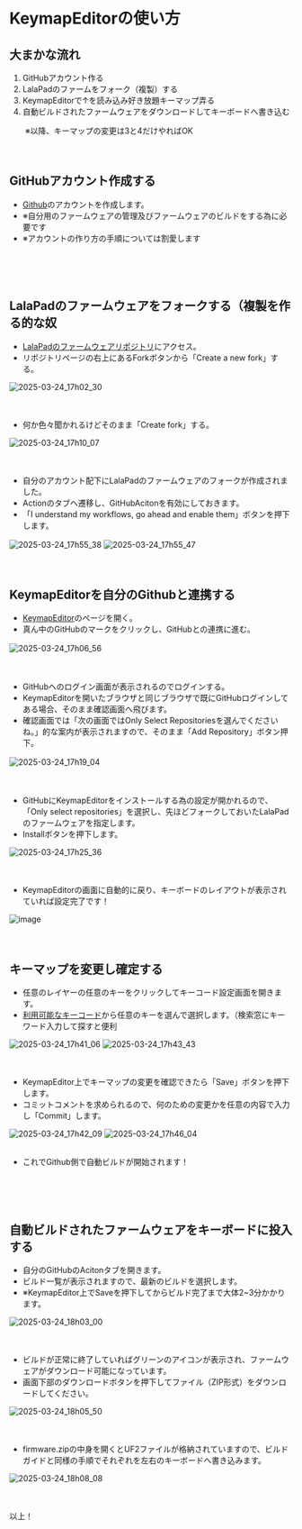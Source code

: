 # KeymapEditorの使い方

## 大まかな流れ
1. GitHubアカウント作る
2. LalaPadのファームをフォーク（複製）する
3. KeymapEditorで↑を読み込み好き放題キーマップ弄る
4. 自動ビルドされたファームウェアをダウンロードしてキーボードへ書き込む
   

　　※以降、キーマップの変更は3と4だけやればOK
<br/><br/><br/>
## GitHubアカウント作成する

- [Github](https://github.com/)のアカウントを作成します。
- ※自分用のファームウェアの管理及びファームウェアのビルドをする為に必要です
- ※アカウントの作り方の手順については割愛します
  
<br/><br/><br/>

## LalaPadのファームウェアをフォークする（複製を作る的な奴

- [LalaPadのファームウェアリポジトリ](https://github.com/ShiniNet/zmk-config-LalaPad)にアクセス。
- リポジトリページの右上にあるForkボタンから「Create a new fork」する。
  
![2025-03-24_17h02_30](https://github.com/user-attachments/assets/83ba61de-95b6-4205-b846-3ea2d9425638)
  <br/><br/><br/>

- 何か色々聞かれるけどそのまま「Create fork」する。
  
![2025-03-24_17h10_07](https://github.com/user-attachments/assets/979d11b1-d21e-41f8-a837-41f475fc9acd)
  <br/><br/><br/>

- 自分のアカウント配下にLalaPadのファームウェアのフォークが作成されました。
- Actionのタブへ遷移し、GitHubAcitonを有効にしておきます。
- 「I understand my workflows, go ahead and enable them」ボタンを押下します。
  
![2025-03-24_17h55_38](https://github.com/user-attachments/assets/1424bfe5-233d-450f-964b-d3a258d23b48)
![2025-03-24_17h55_47](https://github.com/user-attachments/assets/277b82c6-e40f-44be-a147-d23d4e13102e)
　<br/><br/><br/>

## KeymapEditorを自分のGithubと連携する
- [KeymapEditor](https://nickcoutsos.github.io/keymap-editor/)のページを開く。
- 真ん中のGitHubのマークをクリックし、GitHubとの連携に進む。

![2025-03-24_17h06_56](https://github.com/user-attachments/assets/059d3a29-8bce-4793-abbb-66ab9a10deba)
　<br/><br/><br/>
  
- GitHubへのログイン画面が表示されるのでログインする。
- KeymapEditorを開いたブラウザと同じブラウザで既にGitHubログインしてある場合、そのまま確認画面へ飛びます。
- 確認画面では「次の画面ではOnly Select Repositoriesを選んでくださいね。」的な案内が表示されますので、そのまま「Add Repository」ボタン押下。
  
![2025-03-24_17h19_04](https://github.com/user-attachments/assets/0a926dd6-21b8-435c-ac6d-74a7d2e0afe4)
　<br/><br/><br/>
  
- GitHubにKeymapEditorをインストールする為の設定が開かれるので、「Only select repositories」を選択し、先ほどフォークしておいたLalaPadのファームウェアを指定します。
- Installボタンを押下します。

![2025-03-24_17h25_36](https://github.com/user-attachments/assets/64fc769a-2f12-4fe5-9b8f-eb5cbf03b517)
<br/><br/><br/>
  
- KeymapEditorの画面に自動的に戻り、キーボードのレイアウトが表示されていれば設定完了です！

![image](https://github.com/user-attachments/assets/6bda1ac1-2d46-4539-bbc1-281369356032)
<br/><br/><br/>


## キーマップを変更し確定する

- 任意のレイヤーの任意のキーをクリックしてキーコード設定画面を開きます。
- [利用可能なキーコード](https://zmk.dev/docs/keymaps/list-of-keycodes)から任意のキーを選んで選択します。（検索窓にキーワード入力して探すと便利
  
![2025-03-24_17h41_06](https://github.com/user-attachments/assets/5795476b-f1cc-4fab-878e-158f3f38533c)
![2025-03-24_17h43_43](https://github.com/user-attachments/assets/a6b03ada-0493-40cc-9c71-ec8c58729990)
<br/><br/><br/>

- KeymapEditor上でキーマップの変更を確認できたら「Save」ボタンを押下します。
- コミットコメントを求められるので、何のための変更かを任意の内容で入力し「Commit」します。
  
![2025-03-24_17h42_09](https://github.com/user-attachments/assets/2bad05f5-5deb-4b87-a553-dd2efc70e8b7)
![2025-03-24_17h46_04](https://github.com/user-attachments/assets/995ab9f1-b199-4024-8d96-eef91981f367)
<br/><br/>
- これでGithub側で自動ビルドが開始されます！
  
<br/><br/><br/>

## 自動ビルドされたファームウェアをキーボードに投入する

- 自分のGitHubのAcitonタブを開きます。
- ビルド一覧が表示されますので、最新のビルドを選択します。
- ※KeymapEditor上でSaveを押下してからビルド完了まで大体2~3分かかります。
  
![2025-03-24_18h03_00](https://github.com/user-attachments/assets/3644a8e5-c4db-4d6d-851c-e8a56f5e22de)
<br/><br/><br/>

- ビルドが正常に終了していればグリーンのアイコンが表示され、ファームウェアがダウンロード可能になっています。
- 画面下部のダウンロードボタンを押下してファイル（ZIP形式）をダウンロードしてください。

![2025-03-24_18h05_50](https://github.com/user-attachments/assets/56f14e2f-5b2c-4f2e-b002-ae6869b6ee0f)
<br/><br/><br/>

- firmware.zipの中身を開くとUF2ファイルが格納されていますので、ビルドガイドと同様の手順でそれぞれを左右のキーボードへ書き込みます。
  
![2025-03-24_18h08_08](https://github.com/user-attachments/assets/1f467a8d-5bf4-4919-bcfb-2fa0c616a931)
<br/><br/><br/>

以上！

